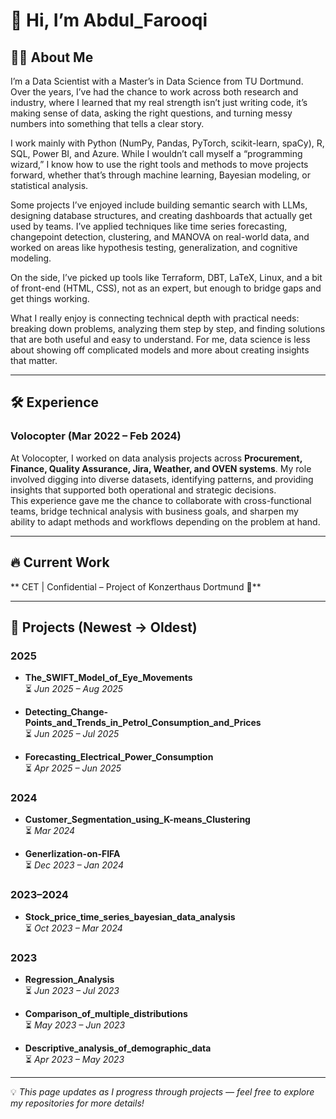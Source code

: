 # 👋 Hi, I’m Abdul_Farooqi  

## 👨‍💻 About Me  
I’m a Data Scientist with a Master’s in Data Science from TU Dortmund. Over the years, I’ve had the chance to work across both research and industry, where I learned that my real strength isn’t just writing code, it’s making sense of data, asking the right questions, and turning messy numbers into something that tells a clear story.

I work mainly with Python (NumPy, Pandas, PyTorch, scikit-learn, spaCy), R, SQL, Power BI, and Azure. While I wouldn’t call myself a “programming wizard,” I know how to use the right tools and methods to move projects forward, whether that’s through machine learning, Bayesian modeling, or statistical analysis.

Some projects I’ve enjoyed include building semantic search with LLMs, designing database structures, and creating dashboards that actually get used by teams. I’ve applied techniques like time series forecasting, changepoint detection, clustering, and MANOVA on real-world data, and worked on areas like hypothesis testing, generalization, and cognitive modeling.

On the side, I’ve picked up tools like Terraform, DBT, LaTeX, Linux, and a bit of front-end (HTML, CSS), not as an expert, but enough to bridge gaps and get things working.

What I really enjoy is connecting technical depth with practical needs: breaking down problems, analyzing them step by step, and finding solutions that are both useful and easy to understand. For me, data science is less about showing off complicated models and more about creating insights that matter.

---

## 🛠️ Experience  

### Volocopter (Mar 2022 – Feb 2024)
At Volocopter, I worked on data analysis projects across **Procurement, Finance, Quality Assurance, Jira, Weather, and OVEN systems**. My role involved digging into diverse datasets, identifying patterns, and providing insights that supported both operational and strategic decisions.  
This experience gave me the chance to collaborate with cross-functional teams, bridge technical analysis with business goals, and sharpen my ability to adapt methods and workflows depending on the problem at hand.  

---

## 🔥 Current Work 
** CET | Confidential – Project of Konzerthaus Dortmund 🦏**

---

## 📂 Projects (Newest → Oldest)

### 2025  
- **The_SWIFT_Model_of_Eye_Movements**  
  ⏳ *Jun 2025 – Aug 2025*  

- **Detecting_Change-Points_and_Trends_in_Petrol_Consumption_and_Prices**  
  ⏳ *Jun 2025 – Jul 2025*  

- **Forecasting_Electrical_Power_Consumption**  
  ⏳ *Apr 2025 – Jun 2025*  

### 2024  
- **Customer_Segmentation_using_K-means_Clustering**  
  ⏳ *Mar 2024*  

- **Generlization-on-FIFA**  
  ⏳ *Dec 2023 – Jan 2024*  

### 2023–2024  
- **Stock_price_time_series_bayesian_data_analysis**  
  ⏳ *Oct 2023 – Mar 2024*  

### 2023  
- **Regression_Analysis**  
  ⏳ *Jun 2023 – Jul 2023*  

- **Comparison_of_multiple_distributions**  
  ⏳ *May 2023 – Jun 2023*  

- **Descriptive_analysis_of_demographic_data**  
  ⏳ *Apr 2023 – May 2023*  

---

💡 *This page updates as I progress through projects — feel free to explore my repositories for more details!*  
